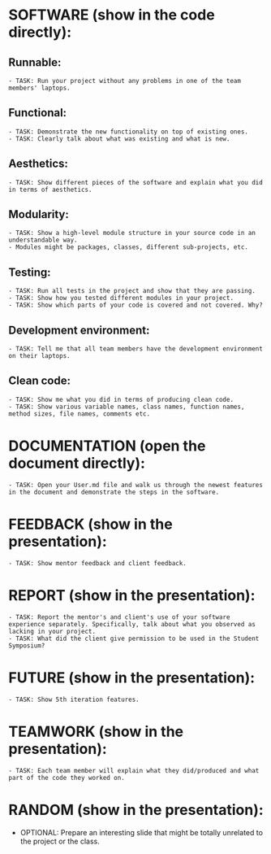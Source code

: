 # SOFTWARE (show in the code directly):
  ## Runnable:
    - TASK: Run your project without any problems in one of the team members' laptops.
  ## Functional:
    - TASK: Demonstrate the new functionality on top of existing ones.
    - TASK: Clearly talk about what was existing and what is new.
  ## Aesthetics:
    - TASK: Show different pieces of the software and explain what you did in terms of aesthetics.
  ## Modularity:
    - TASK: Show a high-level module structure in your source code in an understandable way.
    - Modules might be packages, classes, different sub-projects, etc.
  ## Testing:
    - TASK: Run all tests in the project and show that they are passing.
    - TASK: Show how you tested different modules in your project.
    - TASK: Show which parts of your code is covered and not covered. Why?
  ## Development environment:
    - TASK: Tell me that all team members have the development environment on their laptops.
  ## Clean code:
    - TASK: Show me what you did in terms of producing clean code.
    - TASK: Show various variable names, class names, function names, method sizes, file names, comments etc.
# DOCUMENTATION (open the document directly):
    - TASK: Open your User.md file and walk us through the newest features in the document and demonstrate the steps in the software.
# FEEDBACK (show in the presentation):
    - TASK: Show mentor feedback and client feedback.
# REPORT (show in the presentation):
    - TASK: Report the mentor's and client's use of your software experience separately. Specifically, talk about what you observed as lacking in your project.
    - TASK: What did the client give permission to be used in the Student Symposium?
# FUTURE (show in the presentation):
    - TASK: Show 5th iteration features.
# TEAMWORK (show in the presentation):
    - TASK: Each team member will explain what they did/produced and what part of the code they worked on.
# RANDOM (show in the presentation):
  - OPTIONAL: Prepare an interesting slide that might be totally unrelated to the project or the class.
